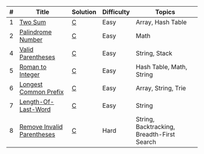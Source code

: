| # | Title                                                                                  |             Solution                          | Difficulty | Topics                                    |
| - | -------------------------------------------------------------------------------------- | --------------------------------------------- | ---------- | ----------------------------------------- |
| 1 | [Two Sum](https://leetcode.com/problems/two-sum/)                                      | [C](001_two_sum.c)                            | Easy       | Array, Hash Table	                      |
| 2 | [Palindrome Number](https://leetcode.com/problems/palindrome-number/)                  | [C](009_palindrome_number.c)                  | Easy       | Math                                      |
| 4 | [Valid Parentheses](https://leetcode.com/problems/valid-parentheses/)                  | [C](020_valid_parentheses.c)                  | Easy       | String, Stack                             |
| 5 | [Roman to Integer](https://leetcode.com/problems/roman-to-integer/)                    | [C](013_roman_to_integer.c)                   | Easy       | Hash Table, Math, String                  |
| 6 | [Longest Common Prefix](https://leetcode.com/problems/longest-common-prefix/)          | [C](014_longest_common_prefix.c)              | Easy       | Array, String, Trie                       |
| 7 | [Length-Of-Last-Word](https://leetcode.com/problems/length-of-last-word/)              | [C](058_length_of_last_word.c)                | Easy       | String                                    |
| 8 | [Remove Invalid Parentheses](https://leetcode.com/problems/remove-invalid-parentheses/)| [C](301_remove_invalid_parentheses.c)         | Hard       | String, Backtracking, Breadth-First Search|
